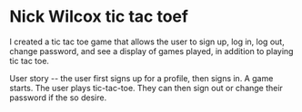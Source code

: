 # Nick Wilcox tic tac toef

I created a tic tac toe game that allows the user to sign up, log in, log out, change
password, and see a display of games played, in addition to playing tic tac toe.

User story --
the user first signs up for a profile, then signs in.  A game starts. The user
plays tic-tac-toe. They can then sign out or change their password if the so desire.
